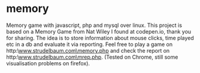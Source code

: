 # memory
Memory game with javascript, php and mysql over linux.
This project is based on a Memory Game from Nat Wiley I found at codepen.io, thank you for sharing.
The idea is to store information about mouse clicks, time played etc in a db and evaluate it via reporting.
Feel free to play a game on http:\\www.strudelbaum.com\memory.php and check the report on http:\\www.strudelbaum.com\mrep.php.
(Tested on Chrome, still some visualisation problems on firefox).

